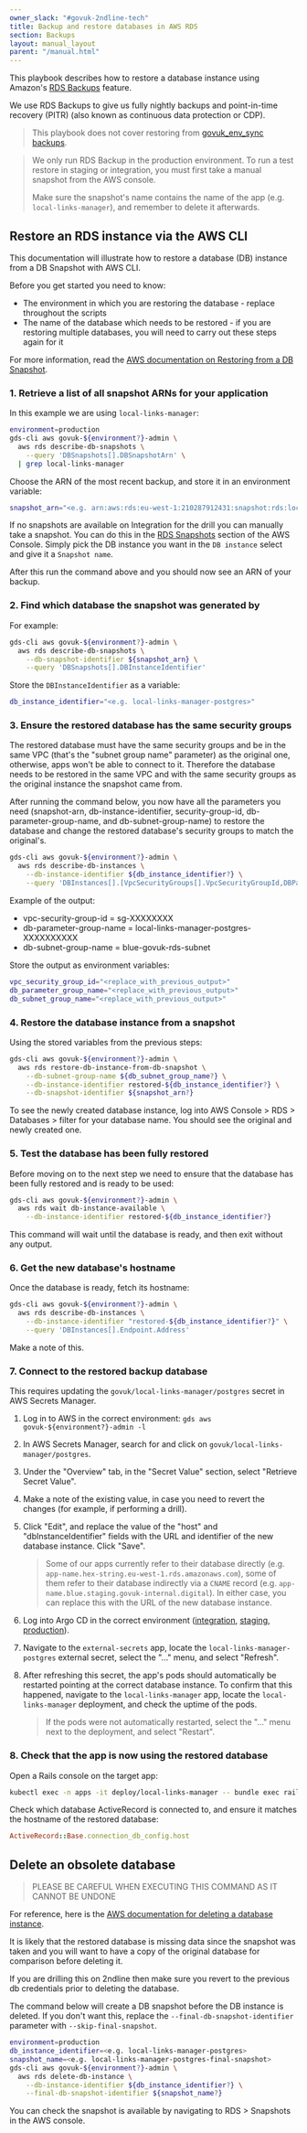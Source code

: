 ```yaml
---
owner_slack: "#govuk-2ndline-tech"
title: Backup and restore databases in AWS RDS
section: Backups
layout: manual_layout
parent: "/manual.html"
---
```


This playbook describes how to restore a database instance using Amazon's [RDS Backups](https://docs.aws.amazon.com/AmazonRDS/latest/UserGuide/USER_WorkingWithAutomatedBackups.html) feature.

We use RDS Backups to give us fully nightly backups and point-in-time recovery (PITR) (also known as continuous data protection or CDP).

> This playbook does not cover restoring from [govuk_env_sync backups](govuk-env-sync.html).

<!-- Force markdown to separate these quotes -->

> We only run RDS Backup in the production environment. To run a test restore in staging or integration, you must first take a manual snapshot from the AWS console.
>
> Make sure the snapshot's name contains the name of the app (e.g. `local-links-manager`), and remember to delete it afterwards.

## Restore an RDS instance via the AWS CLI

This documentation will illustrate how to restore a database (DB) instance from a DB Snapshot with AWS CLI.

Before you get started you need to know:

* The environment in which you are restoring the database - replace <environment> throughout the scripts
* The name of the database which needs to be restored - if you are restoring multiple databases, you will need to carry out these steps again for it

For more information, read the [AWS documentation on Restoring from a DB Snapshot](https://docs.aws.amazon.com/AmazonRDS/latest/UserGuide/USER_RestoreFromSnapshot.html).

### 1. Retrieve a list of all snapshot ARNs for your application

In this example we are using `local-links-manager`:

```sh
environment=production
gds-cli aws govuk-${environment?}-admin \
  aws rds describe-db-snapshots \
    --query 'DBSnapshots[].DBSnapshotArn' \
  | grep local-links-manager
```

Choose the ARN of the most recent backup, and store it in an environment variable:

```sh
snapshot_arn="<e.g. arn:aws:rds:eu-west-1:210287912431:snapshot:rds:local-links-manager-postgres-2022-07-05-01-09>"
```

If no snapshots are available on Integration for the drill you can manually take a snapshot. You can do this in the [RDS Snapshots](https://eu-west-1.console.aws.amazon.com/rds/home?region=eu-west-1#take-snapshots:) section of the AWS Console. Simply pick the DB instance you want in the `DB instance` select and give it a `Snapshot name`.

After this run the command above and you should now see an ARN of your backup.

### 2. Find which database the snapshot was generated by

For example:

```sh
gds-cli aws govuk-${environment?}-admin \
  aws rds describe-db-snapshots \
    --db-snapshot-identifier ${snapshot_arn} \
    --query 'DBSnapshots[].DBInstanceIdentifier'
```

Store the `DBInstanceIdentifier` as a variable:

```sh
db_instance_identifier="<e.g. local-links-manager-postgres>"
```

### 3. Ensure the restored database has the same security groups

The restored database must have the same security groups and be in the same VPC (that's the "subnet group name" parameter) as the original one, otherwise, apps won't be able to connect to it. Therefore the database needs to be restored in the same VPC and with the same security groups as the original instance the snapshot came from.

After running the command below, you now have all the parameters you need (snapshot-arn, db-instance-identifier, security-group-id, db-parameter-group-name, and db-subnet-group-name) to restore the database and change the restored database's security groups to match the original's.

```sh
gds-cli aws govuk-${environment?}-admin \
  aws rds describe-db-instances \
    --db-instance-identifier ${db_instance_identifier?} \
    --query 'DBInstances[].[VpcSecurityGroups[].VpcSecurityGroupId,DBParameterGroups[].DBParameterGroupName,DBSubnetGroup.DBSubnetGroupName]'
```

Example of the output:

* vpc-security-group-id = sg-XXXXXXXX
* db-parameter-group-name = local-links-manager-postgres-XXXXXXXXXX
* db-subnet-group-name = blue-govuk-rds-subnet

Store the output as environment variables:

```sh
vpc_security_group_id="<replace_with_previous_output>"
db_parameter_group_name="<replace_with_previous_output>"
db_subnet_group_name="<replace_with_previous_output>"
```

### 4. Restore the database instance from a snapshot

Using the stored variables from the previous steps:

```sh
gds-cli aws govuk-${environment?}-admin \
  aws rds restore-db-instance-from-db-snapshot \
    --db-subnet-group-name ${db_subnet_group_name?} \
    --db-instance-identifier restored-${db_instance_identifier?} \
    --db-snapshot-identifier ${snapshot_arn?}
```

To see the newly created database instance, log into AWS Console > RDS > Databases > filter for your database name. You should see the original and newly created one.

### 5. Test the database has been fully restored

Before moving on to the next step we need to ensure that the database has been fully restored and is ready to be used:

```sh
gds-cli aws govuk-${environment?}-admin \
  aws rds wait db-instance-available \
    --db-instance-identifier restored-${db_instance_identifier?}
```

This command will wait until the database is ready, and then exit without any output.

### 6. Get the new database's hostname

Once the database is ready, fetch its hostname:

```sh
gds-cli aws govuk-${environment?}-admin \
  aws rds describe-db-instances \
    --db-instance-identifier "restored-${db_instance_identifier?}" \
    --query 'DBInstances[].Endpoint.Address'
```

Make a note of this.

### 7. Connect to the restored backup database

This requires updating the `govuk/local-links-manager/postgres` secret in AWS Secrets Manager.

1. Log in to AWS in the correct environment: `gds aws govuk-${environment?}-admin -l`
1. In AWS Secrets Manager, search for and click on `govuk/local-links-manager/postgres`.
1. Under the "Overview" tab, in the "Secret Value" section, select "Retrieve Secret Value".
1. Make a note of the existing value, in case you need to revert the changes (for example, if performing a drill).
1. Click "Edit", and replace the value of the "host" and "dbInstanceIdentifier" fields with the URL and identifier of the new database instance. Click "Save".

    > Some of our apps currently refer to their database directly (e.g. `app-name.hex-string.eu-west-1.rds.amazonaws.com`), some of them refer to their database indirectly via a `CNAME` record (e.g. `app-name.blue.staging.govuk-internal.digital`). In either case, you can replace this with the URL of the new database instance.

1. Log into Argo CD in the correct environment ([integration](https://argo.eks.integration.govuk.digital/),
    [staging](https://argo.eks.staging.govuk.digital/), [production](https://argo.eks.production.govuk.digital/)).
1. Navigate to the `external-secrets` app, locate the `local-links-manager-postgres` external secret, select the "..." menu, and select "Refresh".
1. After refreshing this secret, the app's pods should automatically be restarted pointing at the correct database instance. To confirm that this happened, navigate to the `local-links-manager` app, locate the `local-links-manager` deployment, and check the uptime of the pods.

    > If the pods were not automatically restarted, select the "..." menu next to the deployment, and select "Restart".

### 8. Check that the app is now using the restored database

Open a Rails console on the target app:

```sh
kubectl exec -n apps -it deploy/local-links-manager -- bundle exec rails c
```

Check which database ActiveRecord is connected to, and ensure it matches the hostname of the restored database:

```ruby
ActiveRecord::Base.connection_db_config.host
```

## Delete an obsolete database

> PLEASE BE CAREFUL WHEN EXECUTING THIS COMMAND AS IT CANNOT BE UNDONE

For reference, here is the [AWS documentation for deleting a database instance](https://docs.aws.amazon.com/cli/latest/reference/rds/delete-db-instance.html#delete-db-instance).

It is likely that the restored database is missing data since the snapshot was taken and you
will want to have a copy of the original database for comparison before deleting it.

If you are drilling this on 2ndline then make sure you revert to the previous db credentials prior to deleting the database.

The command below will create a DB snapshot before the DB instance is deleted. If you don't want this, replace the `--final-db-snapshot-identifier` parameter with `--skip-final-snapshot`.

```sh
environment=production
db_instance_identifier=<e.g. local-links-manager-postgres>
snapshot_name=<e.g. local-links-manager-postgres-final-snapshot>
gds-cli aws govuk-${environment?}-admin \
  aws rds delete-db-instance \
    --db-instance-identifier ${db_instance_identifier?} \
    --final-db-snapshot-identifier ${snapshot_name?}
```

You can check the snapshot is available by navigating to RDS > Snapshots in the AWS console.
